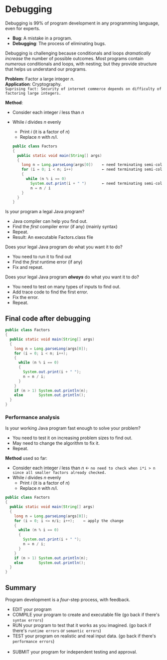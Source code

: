 # Debugging

Debugging is 99% of program development in any programming language, even for experts.

- **Bug**: A mistake in a program.
- **Debugging**: The process of eliminating bugs.

Debugging is challenging because conditionals and loops *dramatically increase* the number of possible outcomes. Most programs contain *numerous* conditionals and loops, with nesting; but they provide structure that helps us understand our programs.

**Problem**: Factor a large integer *n*. <br>
**Application**: Cryptography.  
`Suprising fact: Security of internet commerce depends on difficulty of factoring large integers.`

**Method**:
- Consider each integer *i* less than *n*
- While *i* divides *n* evenly
  - Print *i* (it is a factor of *n*)
  - Replace *n* with *n/i*.

  ``` java
  public class Factors
  {
    public static void main(String[] args)
    {
      long n = Long.parseLong(args[0])    ← need terminating semi-colon
      for (i = 0; i < n; i++)             ← need terminating semi-colon / need to declare type of i / need to start variable at 2 (0 and 1 are not factors)
      {
        while (n % i == 0)                
          System.out.print(i + " ")       ← need terminating semi-colon / need braces
          n = n / i
      }
    }
  }
  ```
Is your program a legal Java program?
- Java compiler can help you find out.
- Find the *first* compiler error (if any) (mainly syntax)
- Repeat.
- Result: An executable Factors.class file

Does your legal Java program do what you want it to do?
- You need to run it to find out
- Find the *first* runtime error (if any)
- Fix and repeat.

Does your legal Java program ***always*** do what you want it to do?
- You need to test on many types of inputs to find out.
- Add trace code to find the first error.
- Fix the error.
- Repeat.

## Final code after debugging

``` java
public class Factors
{
  public static void main(String[] args)
  {
    long n = Long.parseLong(args[0]);
    for (i = 0; i < n; i++);   
    {
      while (n % i == 0)
      {
        System.out.print(i + " ");
        n = n / i;
      }            
    }
    if (n > 1) System.out.println(n);
    else       System.out.println();
  }
}
```

### Performance analysis
Is your working Java program fast enough to solve your problem?
- You need to test it on increasing problem sizes to find out.
- May need to change the algorithm to fix it.
- Repeat.

**Method** used so far:
- Consider each integer *i* less than *n*     ← `no need to check when i*i > n since all smaller factors already checked.`
- While *i* divides *n* evenly
  - Print *i* (it is a factor of *n*)
  - Replace *n* with *n/i*.

``` java
public class Factors
{
  public static void main(String[] args)
  {
    long n = Long.parseLong(args[0]);
    for (i = 0; i <= n/i; i++);    ← apply the change
    {
      while (n % i == 0)
      {
        System.out.print(i + " ");
        n = n / i;
      }            
    }
    if (n > 1) System.out.println(n);
    else       System.out.println();
  }
}
```

## Summary
Program development is a *four*-step process, with feedback.

- EDIT your program
- COMPILE your program to create and executable file (go back if there's `syntax errors`)
- RUN your program to test that it works as you imagined. (go back if there's `runtime errors` or `semantic errors`)
- TEST your program on realistic and real input data. (go back if there's `performance errors`)
<br><br>
- SUBMIT your program for independent testing and approval.